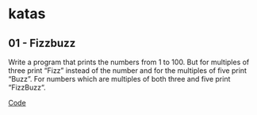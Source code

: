 # katas

## 01 - Fizzbuzz

Write a program that prints the numbers from 1 to 100. But for multiples of
three print “Fizz” instead of the number and for the multiples of five print
“Buzz”. For numbers which are multiples of both three and five print
“FizzBuzz“.

[Code](fizzbuzz)

